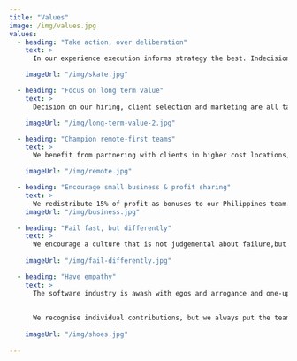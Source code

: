 ```yaml
---
title: "Values"
image: /img/values.jpg
values:
  - heading: "Take action, over deliberation"
    text: >
      In our experience execution informs strategy the best. Indecision and standing still is not a strategy. We advise clients to get something live and iterate. As we build products we maximize the speed of release.

    imageUrl: "/img/skate.jpg"

  - heading: "Focus on long term value"
    text: >
      Decision on our hiring, client selection and marketing are all taken to maximize long term value. When we market, we look to enhance our brand and reputation rather than focus on lead genration.

    imageUrl: "/img/long-term-value-2.jpg"

  - heading: "Champion remote-first teams"
    text: >  
      We benefit from partnering with clients in higher cost locations, and supply teams in lower cost locations for delivery. We are proud that we can offer our remote employees flexible, long term, interesting work solving real problems and offering them opportunities, while our clients get access to a competitive remote team.

    imageUrl: "/img/remote.jpg"

  - heading: "Encourage small business & profit sharing"
    text: >
      We redistribute 15% of profit as bonuses to our Philippines team. We are open to our team having a product idea, and backing that idea with funds and leadership opportunities. We offer fee discounts in exchange for equity in client businesses, showing we encourage small business and believe in those we partner with.
    imageUrl: "/img/business.jpg"

  - heading: "Fail fast, but differently"
    text: >
      We encourage a culture that is not judgemental about failure,but we do try to learn from our faiures and not repeat them.
     
    imageUrl: "/img/fail-differently.jpg"

  - heading: "Have empathy"
    text: >
      The software industry is awash with egos and arrogance and one-up-man-ship which we think gets in the way of team performance. 
    
      
      We recognise individual contributions, but we always put the team ahead of the individual. 
       
    imageUrl: "/img/shoes.jpg"
 
---
```

